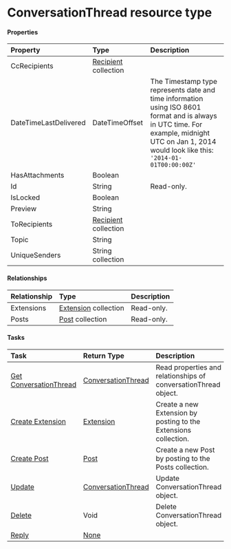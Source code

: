 # ConversationThread resource type



#### Properties
| Property	   | Type	|Description|
|:---------------|:--------|:----------|
|CcRecipients|[Recipient](recipient.md) collection||
|DateTimeLastDelivered|DateTimeOffset|The Timestamp type represents date and time information using ISO 8601 format and is always in UTC time. For example, midnight UTC on Jan 1, 2014 would look like this: `'2014-01-01T00:00:00Z'`|
|HasAttachments|Boolean||
|Id|String| Read-only.|
|IsLocked|Boolean||
|Preview|String||
|ToRecipients|[Recipient](recipient.md) collection||
|Topic|String||
|UniqueSenders|String collection||

#### Relationships
| Relationship | Type	|Description|
|:---------------|:--------|:----------|
|Extensions|[Extension](extension.md) collection| Read-only.|
|Posts|[Post](post.md) collection| Read-only.|

#### Tasks

| Task		   | Return Type	|Description|
|:---------------|:--------|:----------|
|[Get ConversationThread](../api/conversationthread_get.md) | [ConversationThread](conversationthread.md) |Read properties and relationships of conversationThread object.|
|[Create Extension](../api/conversationthread_post_extensions.md) |[Extension](extension.md)| Create a new Extension by posting to the Extensions collection.|
|[Create Post](../api/conversationthread_post_posts.md) |[Post](post.md)| Create a new Post by posting to the Posts collection.|
|[Update](../api/conversationthread_update.md) | [ConversationThread](conversationthread.md)	|Update ConversationThread object. |
|[Delete](../api/conversationthread_delete.md) | Void	|Delete ConversationThread object. |
|[Reply](../api/conversationthread_reply.md)|[None](none.md)||

